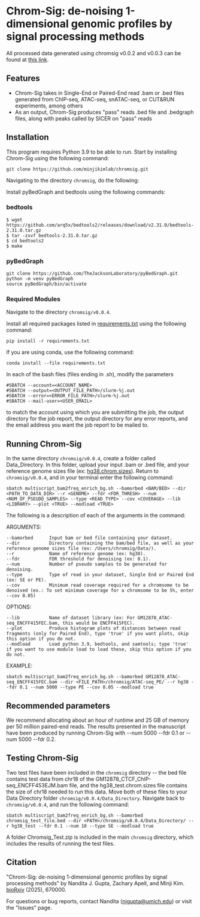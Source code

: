 # Chrom-Sig: de-noising 1-dimensional genomic profiles by signal processing methods

All processed data generated using chromsig v0.0.2 and v0.0.3 can be found at [this link](https://www.dropbox.com/scl/fo/dri58rnvghvbswzks5ox6/AFz6TKN7NbiASQMMI3HHo8c?rlkey=jel3nvo6azx5t89w76jxa5cuj&st=mcj5touo&dl=0).

## Features
* Chrom-Sig takes in Single-End or Paired-End read .bam or .bed files generated from ChIP-seq, ATAC-seq, snATAC-seq, or CUT&RUN experiments, among others 
* As an output, Chrom-Sig produces "pass" reads .bed file and .bedgraph files, along with peaks called by SICER on "pass" reads

## Installation
This program requires Python 3.9 to be able to run.
Start by installing Chrom-Sig using the following command:
```
git clone https://github.com/minjikimlab/chromsig.git
```
Navigating to the directory `chromsig`, do the following:

Install pyBedGraph and bedtools using the following commands:
### bedtools
```
$ wget https://github.com/arq5x/bedtools2/releases/download/v2.31.0/bedtools-2.31.0.tar.gz
$ tar -zxvf bedtools-2.31.0.tar.gz
$ cd bedtools2
$ make
```
### pyBedGraph
```
git clone https://github.com/TheJacksonLaboratory/pyBedGraph.git
python -m venv pyBedGraph
source pyBedGraph/bin/activate
```
### Required Modules
Navigate to the directory `chromsig/v0.0.4`.

Install all required packages listed in [requirements.txt](https://github.com/minjikimlab/chromsig/blob/main/v0.0.3/requirements.txt) using the following command:

`pip install -r requirements.txt`

If you are using conda, use the following command:

`conda install --file requirements.txt`

In each of the bash files (files ending in .sh), modify the parameters
```
#SBATCH --account=<ACCOUNT_NAME>
#SBATCH --output=<OUTPUT_FILE_PATH>/slurm-%j.out
#SBATCH --error=<ERROR_FILE_PATH>/slurm-%j.out
#SBATCH --mail-user=<USER_EMAIL>
```
to match the account using which you are submitting the job, the output directory for the job report, the output directory for any error reports, and the email address you want the job report to be mailed to.

## Running Chrom-Sig
In the same directory `chromsig/v0.0.4`, create a folder called Data_Directory. In this folder, upload your input .bam or .bed file, and your reference genome sizes file (ex: [hg38.chrom.sizes](https://github.com/minjikimlab/chromsig/blob/main/v0.0.3/hg38.chrom.sizes)).
Return to `chromsig/v0.0.4`, and in your terminal enter the following command:

`sbatch multiscript_bam2freq_enrich_bg.sh --bamorbed <BAM/BED> --dir <PATH_TO_DATA_DIR> --r <GENOME> --fdr <FDR_THRESH> --num <NUM_OF_PSEUDO_SAMPLES> --type <READ_TYPE> --cov <COVERAGE> --lib <LIBRARY> --plot <TRUE> --modload <TRUE>`

The following is a description of each of the arguments in the command:

ARGUMENTS:

    --bamorbed      Input bam or bed file containing your dataset.
    --dir           Directory containing the bam/bed file, as well as your reference genome sizes file (ex: /Users/chromsig/Data/).
    --r             Name of reference genome (ex: hg38).
    --fdr           FDR threshold for denoising (ex: 0.1).
    --num           Number of pseudo samples to be generated for denoising.
    --type          Type of read in your dataset, Single End or Paired End (ex: SE or PE).
    --cov           Minimum read coverage required for a chromsome to be denoised (ex.: To set minimum coverage for a chromsome to be 5%, enter --cov 0.05)

OPTIONS:
      
    --lib           Name of dataset library (ex: For GM12878_ATAC-seq_ENCFF415FEC.bam, this would be ENCFF415FEC).
    --plot          Produce histogram plots of distances between read fragments (only for Paired End), type 'true' if you want plots, skip this option if you do not.
    --modload       Load python 3.9, bedtools, and samtools; type 'true' if you want to use module load to load these, skip this option if you do not.
            
EXAMPLE:

    sbatch multiscript_bam2freq_enrich_bg.sh --bamorbed GM12878_ATAC-seq_ENCFF415FEC.bam --dir <FILE_PATH>/chromsig/ATAC-seq_PE/ --r hg38 --fdr 0.1 --num 5000 --type PE --cov 0.05 --modload true

## Recommended parameters
We recommend allocating about an hour of runtime and 25 GB of memory per 50 million paired-end reads. The results presented in the manuscript have been produced by running Chrom-Sig with --num 5000 --fdr 0.1 or --num 5000 --fdr 0.2.  

## Testing Chrom-Sig
Two test files have been included in the `chromsig` directory -- the bed file contains test data from chr18 of the GM12878_CTCF_ChIP-seq_ENCFF453EJM.bam file, and the hg38_test.chrom.sizes file contains the size of chr18 needed to run this data. Move both of these files to your Data Directory folder `chromsig/v0.0.4/Data_Directory`. Navigate back to `chromsig/v0.0.4`, and run the following command:
```
sbatch multiscript_bam2freq_enrich_bg.sh --bamorbed chromsig_test_file.bed --dir <PATH>/chromsig/v0.0.4/Data_Directory/ --r hg38_test --fdr 0.1 --num 10 --type SE --modload true
```
A folder Chromsig_Test.zip is included in the main `chromsig` directory, which includes the results of running the test files.

## Citation
"Chrom-Sig: de-noising 1-dimensional genomic profiles by signal processing methods" by Nandita J. Gupta, Zachary Apell, and Minji Kim. [bioRxiv](https://www.biorxiv.org/content/10.1101/2025.08.12.670000v1) (2025), 670000.

For questions or bug reports, contact Nandita (njgupta@umich.edu) or visit the "Issues" page.

